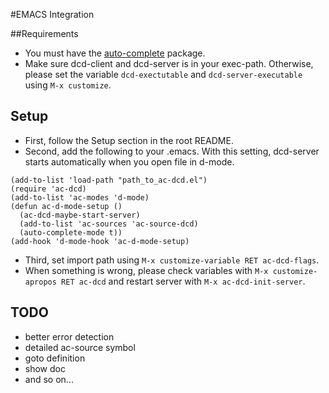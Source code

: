 #EMACS Integration

##Requirements
* You must have the [auto-complete](https://github.com/auto-complete/auto-complete) package.
* Make sure dcd-client and dcd-server is in your exec-path. Otherwise, please set the variable ```dcd-exectutable``` and ```dcd-server-executable``` using ```M-x customize```.

## Setup
* First, follow the Setup section in the root README.
* Second, add the following to your .emacs. With this setting, dcd-server starts automatically when you open file in d-mode.
```
(add-to-list 'load-path "path_to_ac-dcd.el")
(require 'ac-dcd)
(add-to-list 'ac-modes 'd-mode)
(defun ac-d-mode-setup ()
  (ac-dcd-maybe-start-server)
  (add-to-list 'ac-sources 'ac-source-dcd)
  (auto-complete-mode t))
(add-hook 'd-mode-hook 'ac-d-mode-setup)
```
* Third, set import path using ```M-x customize-variable RET ac-dcd-flags```.
* When something is wrong, please check variables with ```M-x customize-apropos RET ac-dcd``` and restart server with ```M-x ac-dcd-init-server```.

## TODO
* better error detection
* detailed ac-source symbol
* goto definition
* show doc
* and so on...
